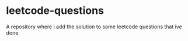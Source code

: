 # leetcode-questions
A repository where i add the solution to some leetcode questions that ive done
